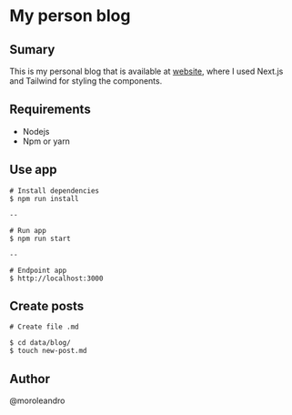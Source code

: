 # My person blog

## Sumary
This is my personal blog that is available at [website](https://moroleandro.com), where I used Next.js and Tailwind for styling the components.

## Requirements
- Nodejs
- Npm or yarn

## Use app
``` 
# Install dependencies
$ npm run install

--

# Run app
$ npm run start

--

# Endpoint app
$ http://localhost:3000
```

## Create posts
``` 
# Create file .md

$ cd data/blog/
$ touch new-post.md
```

## Author
@moroleandro